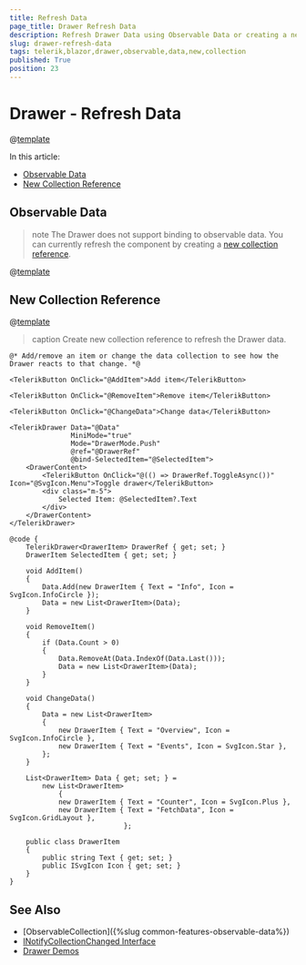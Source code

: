 ```yaml
---
title: Refresh Data
page_title: Drawer Refresh Data
description: Refresh Drawer Data using Observable Data or creating a new Collection reference.
slug: drawer-refresh-data
tags: telerik,blazor,drawer,observable,data,new,collection
published: True
position: 23
---
```


# Drawer - Refresh Data

@[template](/_contentTemplates/common/observable-data.md#intro)

In this article:
- [Observable Data](#observable-data)
- [New Collection Reference](#new-collection-reference)

## Observable Data

>note The Drawer does not support binding to observable data. You can currently refresh the component by creating a [new collection reference](#new-collection-reference).

@[template](/_contentTemplates/common/observable-data.md#observable-data)

## New Collection Reference

@[template](/_contentTemplates/common/observable-data.md#refresh-data)

>caption Create new collection reference to refresh the Drawer data.

````RAZOR
@* Add/remove an item or change the data collection to see how the Drawer reacts to that change. *@

<TelerikButton OnClick="@AddItem">Add item</TelerikButton>

<TelerikButton OnClick="@RemoveItem">Remove item</TelerikButton>

<TelerikButton OnClick="@ChangeData">Change data</TelerikButton>

<TelerikDrawer Data="@Data"
               MiniMode="true"
               Mode="DrawerMode.Push"
               @ref="@DrawerRef"
               @bind-SelectedItem="@SelectedItem">
    <DrawerContent>
        <TelerikButton OnClick="@(() => DrawerRef.ToggleAsync())" Icon="@SvgIcon.Menu">Toggle drawer</TelerikButton>
        <div class="m-5">
            Selected Item: @SelectedItem?.Text
        </div>
    </DrawerContent>
</TelerikDrawer>

@code {
    TelerikDrawer<DrawerItem> DrawerRef { get; set; }
    DrawerItem SelectedItem { get; set; }

    void AddItem()
    {
        Data.Add(new DrawerItem { Text = "Info", Icon = SvgIcon.InfoCircle });
        Data = new List<DrawerItem>(Data);
    }

    void RemoveItem()
    {
        if (Data.Count > 0)
        {
            Data.RemoveAt(Data.IndexOf(Data.Last()));
            Data = new List<DrawerItem>(Data);
        }
    }

    void ChangeData()
    {
        Data = new List<DrawerItem>
        {
            new DrawerItem { Text = "Overview", Icon = SvgIcon.InfoCircle },
            new DrawerItem { Text = "Events", Icon = SvgIcon.Star },
        };
    }

    List<DrawerItem> Data { get; set; } =
        new List<DrawerItem>
            {
            new DrawerItem { Text = "Counter", Icon = SvgIcon.Plus },
            new DrawerItem { Text = "FetchData", Icon = SvgIcon.GridLayout },
                            };

    public class DrawerItem
    {
        public string Text { get; set; }
        public ISvgIcon Icon { get; set; }
    }
}
````

## See Also

* [ObservableCollection]({%slug common-features-observable-data%})
* [INotifyCollectionChanged Interface](https://docs.microsoft.com/en-us/dotnet/api/system.collections.specialized.inotifycollectionchanged?view=netframework-4.8)
* [Drawer Demos](https://demos.telerik.com/blazor-ui/drawer/overview)
